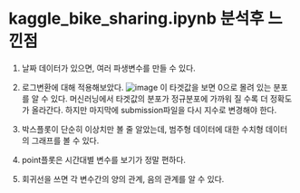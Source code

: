 # kaggle_bike_sharing.ipynb 분석후 느낀점

1. 날짜 데이터가 있으면, 여러 파생변수를 만들 수 있다.

2. 로그변환에 대해 적용해보았다.
![image](https://user-images.githubusercontent.com/95357946/209459142-6a556008-9bda-43b3-82d6-25738418aa6c.png)
이 타겟값을 보면 0으로 몰려 있는 분포를 알 수 있다. 머신러닝에서 타겟값의 분포가 정규분포에 가까워 질 수록 더 정확도가 올라간다. 하지만 마지막에 submission파일을 다시 지수로 변경해야 한다.

3. 박스플롯이 단순히 이상치만 볼 줄 알았는데, 범주형 데이터에 대한 수치형 데이터의 그래프를 볼 수 있다. 

4. point플롯은 시간대별 변수를 보기가 정말 편하다.

5. 회귀선을 쓰면 각 변수간의 양의 관계, 음의 관계를 알 수 있다.



